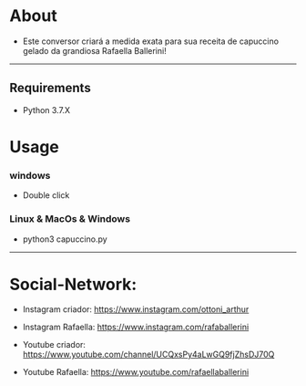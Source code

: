 # About
* Este conversor criará a medida exata para sua receita de capuccino gelado da grandiosa Rafaella Ballerini!
---
## Requirements
* Python 3.7.X
# Usage
### windows
* Double click
### Linux & MacOs & Windows
* python3 capuccino.py
---
# Social-Network:
* Instagram criador: https://www.instagram.com/ottoni_arthur
* Instagram Rafaella: https://www.instagram.com/rafaballerini

* Youtube criador: https://www.youtube.com/channel/UCQxsPy4aLwGQ9fjZhsDJ70Q
* Youtube Rafaella: https://www.youtube.com/rafaellaballerini
